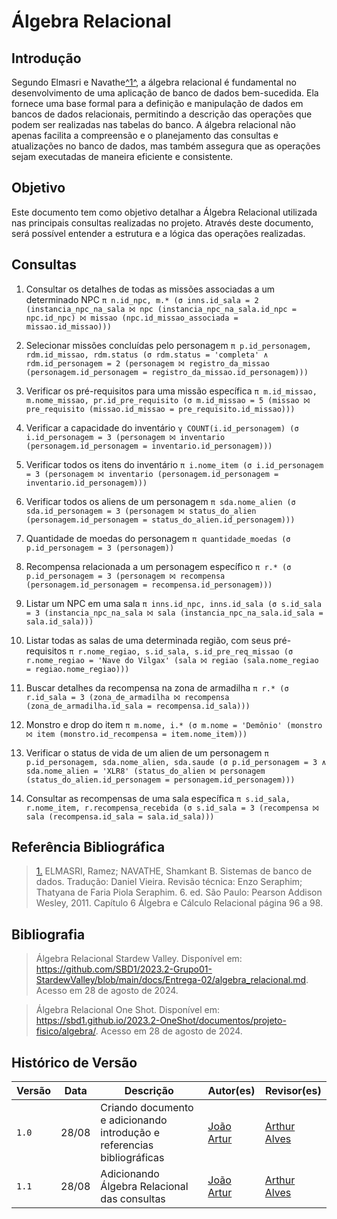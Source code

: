 # Álgebra Relacional

## <a>Introdução</a>

Segundo Elmasri e Navathe<a id="anchor_1" href="#REF1">^1^</a>, a álgebra relacional é fundamental no desenvolvimento de uma aplicação de banco de dados bem-sucedida. Ela fornece uma base formal para a definição e manipulação de dados em bancos de dados relacionais, permitindo a descrição das operações que podem ser realizadas nas tabelas do banco. A álgebra relacional não apenas facilita a compreensão e o planejamento das consultas e atualizações no banco de dados, mas também assegura que as operações sejam executadas de maneira eficiente e consistente.

## <a>Objetivo</a>

Este documento tem como objetivo detalhar a Álgebra Relacional utilizada nas principais consultas realizadas no projeto. Através deste documento, será possível entender a estrutura e a lógica das operações realizadas.

## <a>Consultas</a>


1. Consultar os detalhes de todas as missões associadas a um determinado NPC
```π n.id_npc, m.* (σ inns.id_sala = 2 (instancia_npc_na_sala ⨝ npc (instancia_npc_na_sala.id_npc = npc.id_npc) ⨝ missao (npc.id_missao_associada = missao.id_missao)))```

2. Selecionar missões concluídas pelo personagem
```π p.id_personagem, rdm.id_missao, rdm.status (σ rdm.status = 'completa' ∧ rdm.id_personagem = 2 (personagem ⨝ registro_da_missao (personagem.id_personagem = registro_da_missao.id_personagem)))```

3. Verificar os pré-requisitos para uma missão específica
```π m.id_missao, m.nome_missao, pr.id_pre_requisito (σ m.id_missao = 5 (missao ⨝ pre_requisito (missao.id_missao = pre_requisito.id_missao)))```

4. Verificar a capacidade do inventário
```γ COUNT(i.id_personagem) (σ i.id_personagem = 3 (personagem ⨝ inventario (personagem.id_personagem = inventario.id_personagem)))```

5. Verificar todos os itens do inventário
```π i.nome_item (σ i.id_personagem = 3 (personagem ⨝ inventario (personagem.id_personagem = inventario.id_personagem)))```

6. Verificar todos os aliens de um personagem
```π sda.nome_alien (σ sda.id_personagem = 3 (personagem ⨝ status_do_alien (personagem.id_personagem = status_do_alien.id_personagem)))```

7. Quantidade de moedas do personagem
```π quantidade_moedas (σ p.id_personagem = 3 (personagem))```

8. Recompensa relacionada a um personagem específico
```π r.* (σ p.id_personagem = 3 (personagem ⨝ recompensa (personagem.id_personagem = recompensa.id_personagem)))```

9. Listar um NPC em uma sala
```π inns.id_npc, inns.id_sala (σ s.id_sala = 3 (instancia_npc_na_sala ⨝ sala (instancia_npc_na_sala.id_sala = sala.id_sala)))```

10. Listar todas as salas de uma determinada região, com seus pré-requisitos
```π r.nome_regiao, s.id_sala, s.id_pre_req_missao (σ r.nome_regiao = 'Nave do Vilgax' (sala ⨝ regiao (sala.nome_regiao = regiao.nome_regiao)))```

11. Buscar detalhes da recompensa na zona de armadilha
```π r.* (σ r.id_sala = 3 (zona_de_armadilha ⨝ recompensa (zona_de_armadilha.id_sala = recompensa.id_sala)))```

12. Monstro e drop do item
```π m.nome, i.* (σ m.nome = 'Demônio' (monstro ⨝ item (monstro.id_recompensa = item.nome_item)))```

13. Verificar o status de vida de um alien de um personagem
```π p.id_personagem, sda.nome_alien, sda.saude (σ p.id_personagem = 3 ∧ sda.nome_alien = 'XLR8' (status_do_alien ⨝ personagem (status_do_alien.id_personagem = personagem.id_personagem)))```

14. Consultar as recompensas de uma sala específica
```π s.id_sala, r.nome_item, r.recompensa_recebida (σ s.id_sala = 3 (recompensa ⨝ sala (recompensa.id_sala = sala.id_sala)))```



## <a>Referência Bibliográfica</a>

> <a id="REF1" href="#anchor_1">1.</a> ELMASRI, Ramez; NAVATHE, Shamkant B. Sistemas de banco de dados. Tradução: Daniel Vieira. Revisão técnica: Enzo Seraphim; Thatyana de Faria Piola Seraphim. 6. ed. São Paulo: Pearson Addison Wesley, 2011. Capítulo 6 Álgebra e Cálculo Relacional página 96 a 98.

## <a>Bibliografia</a>

> Álgebra Relacional Stardew Valley. Disponível em: <https://github.com/SBD1/2023.2-Grupo01-StardewValley/blob/main/docs/Entrega-02/algebra_relacional.md>. Acesso em 28 de agosto de 2024.

> Álgebra Relacional One Shot. Disponível em: <https://sbd1.github.io/2023.2-OneShot/documentos/projeto-fisico/algebra/>. Acesso em 28 de agosto de 2024.

## <a>Histórico de Versão</a>

| Versão| Data | Descrição  | Autor(es)  | Revisor(es) |
| ----- |----- | ---------- | ---------- | ----------- | 
| `1.0` | 28/08 | Criando documento e adicionando introdução e referencias bibliográficas| [João Artur](https://github.com/joao-artl) | [Arthur Alves](https://github.com/arthrok)|
| `1.1` | 28/08 | Adicionando Álgebra Relacional das consultas| [João Artur](https://github.com/joao-artl) | [Arthur Alves](https://github.com/arthrok)|